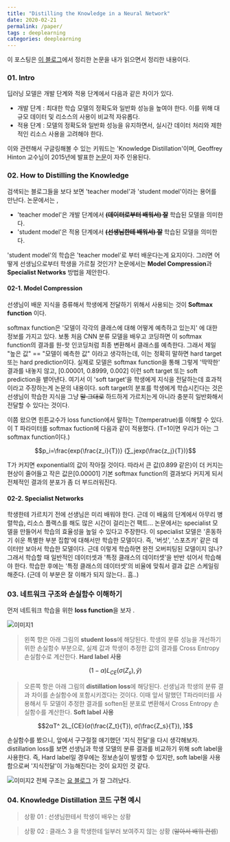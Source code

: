 ```yaml
---
title: "Distilling the Knowledge in a Neural Network"
date: 2020-02-21
permalink: /paper/
tags : deeplearning
categories: deeplearning
---
```


이 포스팅은 [이 블로그][이 블로그]에서 정리한 논문을 내가 읽으면서 정리한 내용이다.

### 01. Intro

딥러닝 모델은 개발 단계와 적용 단계에서 다음과 같은 차이가 있다. 

- 개발 단계 : 최대한 학습 모델의 정확도와 일반화 성능을 높여야 한다. 이를 위해 대규모 데이터 및 리소스의 사용이 비교적 자유롭다.
- 적용 단계 : 모델의 정확도와 일반화 성능을 유지하면서, 실시간 데이터 처리와 제한적인 리소스 사용을 고려해야 한다.


이와 관련해서 구글링해볼 수 있는 키워드는 'Knowledge Distillation'이며, Geoffrey Hinton 교수님이 2015년에 발표한 [논문][힌튼논문]이 자주 인용된다.

### 02. How to Distilling the Knowledge

검색되는 블로그들을 보다 보면 'teacher model'과 'student model'이라는 용어를 만난다.
논문에서는 , 
- 'teacher model'은 개발 단계에서 ~~**(데이터로부터 배워서) 잘**~~ 학습된 모델을 의미한다.
- 'student model'은 적용 단계에서 ~~**(선생님한테 배워서) 잘**~~  학습된 모델을 의미한다. 


'student model'의 학습은 'teacher model'로 부터 배운다는게 요지이다. 그러면 어떻게 선생님으로부터 학생을 가르칠 것인가? 논문에서는 **Model Compression**과 **Specialist Networks** 방법을 제안한다. 


#### 02-1. Model Compression

선생님이 배운 지식을 증류해서 학생에게 전달하기 위해서 사용되는 것이 **Softmax function** 이다. 

softmax function은 '모델이 각각의 클래스에 대해 어떻게 예측하고 있는지' 에 대한 정보를 가지고 있다. 보통 처음 CNN 분류 모델을 배우고 코딩하면 이 softmax function의 결과를 원-핫 인코딩처럼 최종 변환해서 클래스를 예측한다. 그래서 제일 "높은 값" == "모델이 예측한 값" 이라고 생각하는데, 이는 정확히 말하면 hard target 또는 hard prediction이다. 실제로 모델은 softmax function을 통해 그렇게 '딱딱한' 결과를 내놓지 않고, [0.00001, 0.8999, 0.002] 이런 soft target 또는 soft prediction을 뱉어낸다. 여기서 이 'soft target'을 학생에게 지식을 전달하는데 효과적이라고 주장하는게 논문의 내용이다. soft target의 분포를 학생에게 학습시킨다는 것은 선생님이 학습한 지식을 그냥 ~~말 그대로~~ 하드하게 가르치는게 아니라 충분히 일반화해서 전달할 수 있다는 것이다.  

이쯤 왔으면 힌튼교수가 loss function에서 말하는 T(temperatrue)를 이해할 수 있다. 이 T 파라미터를 softmax fuction에 다음과 같이 적용했다. (T=1이면 우리가 아는 그 softmax function이다.)

$$p_i=\frac{exp(\frac{z_i}{T})} {∑_jexp(\frac{z_j}{T})}$$

T가 커지면  exponential의 값이 작아질 것이다. 따라서 큰 값(0.899 같은)이 더 커지는 현상이 줄어들고  작은 값은[0.00001] 기본 softmax function의 결과보다 커지게 되서 전체적인 결과의 분포가 좀 더 부드러워진다. 

#### 02-2. Specialist Networks

학생한테 가르치기 전에 선생님은 미리 배워야 한다. 근데 이 배움의 단계에서 아무리 병렬학습, 리소스 플랙스를 해도 많은 시간이 걸리는건 팩트... 논문에서는 specialist 모델을 만들어서 학습의 효율성을 높일 수 있다고 주장한다. 이 specialist 모델은 '혼동하기 쉬운 특별한 부분 집합'에 대해서만 학습한 모델이다. 즉, '버섯', '스포츠카' 같은 데이터만 보아서 학습한 모델이다. 근데 이렇게 학습하면 완전 오버피팅된 모델이지 않나? 그래서 학습할 때 일반적인 데이터셋과 '특정 클래스의 데이터셋'을 반반 섞어서 학습해야 한다. 학습한 후에는 '특정 클래스의 데이터셋'의 비율에 맞춰서 결과 값은 스케일링해준다. (근데 이 부분은 잘 이해가 되지 않는다.. 흠..)

### 03.  네트워크 구조와 손실함수 이해하기
먼저 네트워크 학습을 위한 **loss function**을 보자 .

![이미지1](https://t1.daumcdn.net/cfile/tistory/997F73405E0E92422E)

> 왼쪽 항은 아래 그림의 **student loss**에 해당된다. 학생의 분류 성능을 개선하기 위한 손실함수 부분으로, 실제 값과 학생이 추정한 값의 결과를 Cross Entropy 손실함수로 계산한다. **Hard label 사용** 

$$(1-α)L_{CE}(σ(Z_s), \hat{y})$$ 


> 오른쪽 항은 아래 그림의 **distillation loss**에 해당된다. 선생님과 학생의 분류 결과 차이를 손실함수에 포함시키겠다는 것이다. 이때 앞서 말했던 T파라미터를 사용해서 두 모델이 추정한 결과를 soften된 분포로 변환해서 Cross Entropy 손실함수를 계산한다. **Soft label 사용**

$$2αT^   2L_{CE}(σ(\frac{Z_t}{T}), σ(\frac{Z_s}{T}), )$$

손실함수를 봤으니, 앞에서 구구절절 얘기했던 '지식 전달'을 다시 생각해보자.  distillation loss를 보면 선생님과 학생 모델의 분류 결과를 비교하기 위해 soft label을 사용한다. 즉, Hard label일 경우에는 정보손실이 발생할 수 있지만, soft label을 사용함으로써  '지식전달'이 가능해진다는 것이 요지인 것 같다. 


![이미지2](https://nervanasystems.github.io/distiller/imgs/knowledge_distillation.png)
전체 구조는 [요 블로그] 가 잘 그려났다.  


### 04. Knowledge Distillation 코드 구현 예시



> 상황 01 : 선생님한테서 학생이 배우는 상황



> 상황 02 : 클래스 3 을 학생한테 일부러 보여주지 않는 상황 (~~알아서 배워 컨셉~~)


[이 블로그]: https://jamiekang.github.io/2017/05/21/distilling-the-knowledge-in-a-neural-network/
[힌튼논문]: https://arxiv.org/abs/1503.02531
[요 블로그]: https://nervanasystems.github.io/distiller/knowledge_distillation.html